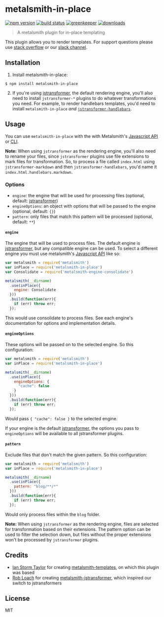 # metalsmith-in-place

[![npm version][version-badge]][version-url]
[![build status][build-badge]][build-url]
[![greenkeeper][greenkeeper-badge]][greenkeeper-url]
[![downloads][downloads-badge]][downloads-url]

> A metalsmith plugin for in-place templating

This plugin allows you to render templates. For support questions please use 
[stack overflow][stackoverflow-url] or our [slack channel][slack-url].

## Installation

1. Install metalsmith-in-place:
  ```
  $ npm install metalsmith-in-place
  ```
2. If you're using [jstransformer](https://github.com/superwolff/metalsmith-engine-jstransformer), the default rendering engine, you'll also need to install `jstransformer-*` plugins to do whatever transformations you need. For example, to render handlebars templates, you'd need to install `metalsmith-in-place` *and* [`jstransformer-handlebars`](https://github.com/jstransformers/jstransformer-handlebars).

## Usage

You can use `metalsmith-in-place` with the with Metalsmith's
[Javascript API](https://github.com/segmentio/metalsmith#api) or 
[CLI](https://github.com/segmentio/metalsmith#cli).

**Note:** When using `jstransformer` as the rendering engine, you'll also need to rename your files, since `jstransformer` plugins use file extensions to mark files for transformation. So, to process a file called `index.html` using `jstransformer-markdown` and then `jstransformer-handlebars`, you'd name it `index.html.handlebars.markdown`.

### Options

* `engine`: the engine that will be used for processing files (optional, default: 
[jstransformer](https://github.com/superwolff/metalsmith-engine-jstransformer))
* `engineOptions`: an object with options that will be passed to the engine (optional, default: `{}`)
* `pattern`: only files that match this pattern will be processed (optional, default: `**`)

#### `engine`

The engine that will be used to process files. The default engine is
[jstransformer](https://github.com/superwolff/metalsmith-engine-jstransformer), but any compatible 
engine can be used. To select a different engine you must use metalsmith's
[Javascript API](https://github.com/segmentio/metalsmith#api) like so:

```javascript
var metalsmith = require('metalsmith')
var inPlace = require('metalsmith-in-place')
var Consolidate = require('metalsmith-engine-consolidate')

metalsmith(__dirname)
  .use(inPlace({
    engine: Consolidate
  }))
  .build(function(err){
    if (err) throw err;
  });
```

This would use consolidate to process files. See each engine's documentation for options and
implementation details.

#### `engineOptions`

These options will be passed on to the selected engine. So this configuration:

```Javascript
var metalsmith = require('metalsmith')
var inPlace = require('metalsmith-in-place')

metalsmith(__dirname)
  .use(inPlace({
    engineOptions: {
      "cache": false
    }
  }))
  .build(function(err){
    if (err) throw err;
  });
```

Would pass `{ "cache": false }` to the selected engine.

If your engine is the default [jstransformer](https://github.com/superwolff/metalsmith-engine-jstransformer), the options you pass to `engineOptions` will be available to all jstransformer plugins.

#### `pattern`

Exclude files that don't match the given pattern. So this configuration:

```javascript
var metalsmith = require('metalsmith')
var inPlace = require('metalsmith-in-place')

metalsmith(__dirname)
  .use(inPlace({
    pattern: "blog/**/*"
  }))
  .build(function(err){
    if (err) throw err;
  });
```

Would only process files within the `blog` folder.

**Note:** When using `jstransformer` as the rendering engine, files are selected for transformation based on their extensions. The pattern option can be used to filter the selection down, but files without the proper extensions won't be processed by `jstransformer` plugins.

## Credits

* [Ian Storm Taylor](https://github.com/ianstormtaylor) for creating [metalsmith-templates](https://github.com/segmentio/metalsmith-templates), on which this plugin was based
* [Rob Loach](https://github.com/RobLoach) for creating [metalsmith-jstransformer](https://github.com/RobLoach/metalsmith-jstransformer), which inspired our switch to jstransformers

## License

MIT

[build-badge]: https://travis-ci.org/superwolff/metalsmith-in-place.svg
[build-url]: https://travis-ci.org/superwolff/metalsmith-in-place
[downloads-badge]: https://img.shields.io/npm/dm/metalsmith-in-place.svg
[downloads-url]: https://www.npmjs.com/package/metalsmith-in-place
[slack-badge]: https://img.shields.io/badge/Slack-Join%20Chat%20→-blue.svg
[slack-url]: http://metalsmith-slack.herokuapp.com/
[version-badge]: https://img.shields.io/npm/v/metalsmith-in-place.svg
[version-url]: https://www.npmjs.com/package/metalsmith-in-place
[stackoverflow-url]: http://stackoverflow.com/questions/tagged/metalsmith
[greenkeeper-badge]: https://badges.greenkeeper.io/superwolff/metalsmith-in-place.svg
[greenkeeper-url]: https://greenkeeper.io/
